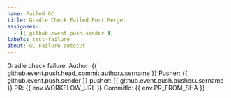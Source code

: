```yaml
---
name: Failed GC
title: Gradle Check Failed Post Merge.
assignees: 
  - {{ github.event.push.sender }}
labels: test-failure
about: GC Failure autocut
---
```


Gradle check failure.
Author: {{ github.event.push.head_commit.author.username }}
Pusher: {{ github.event.push.sender }}
pusher: {{ github.event.push.pusher.username }}
PR: {{ env.WORKFLOW_URL }} 
CommitId: {{ env.PR_FROM_SHA }}
